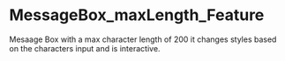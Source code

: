 # MessageBox_maxLength_Feature

Mesaage Box with a max character length of 200 it changes styles based on the characters input and is interactive.
